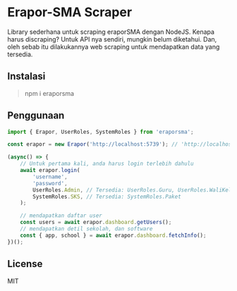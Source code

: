 # Erapor-SMA Scraper

Library sederhana untuk scraping eraporSMA dengan NodeJS. Kenapa harus discraping? Untuk API nya sendiri, mungkin belum diketahui. Dan, oleh sebab itu dilakukannya web scraping untuk mendapatkan data yang tersedia.

## Instalasi
> npm i eraporsma

## Penggunaan
```ts
import { Erapor, UserRoles, SystemRoles } from 'eraporsma';

const erapor = new Erapor('http://localhost:5739'); // 'http://localhost:5739' dapat disesuaikan dengan web service erapor

(async() => {
    // Untuk pertama kali, anda harus login terlebih dahulu
    await erapor.login(
        'username',
        'password',
        UserRoles.Admin, // Tersedia: UserRoles.Guru, UserRoles.WaliKelas, UserRoles.GuruBK, UserRoles.Siswa
        SystemRoles.SKS, // Tersedia: SystemRoles.Paket
    );

    // mendapatkan daftar user
    const users = await erapor.dashboard.getUsers();
    // mendapatkan detil sekolah, dan software
    const { app, school } = await erapor.dashboard.fetchInfo();
})();
```

## License
MIT